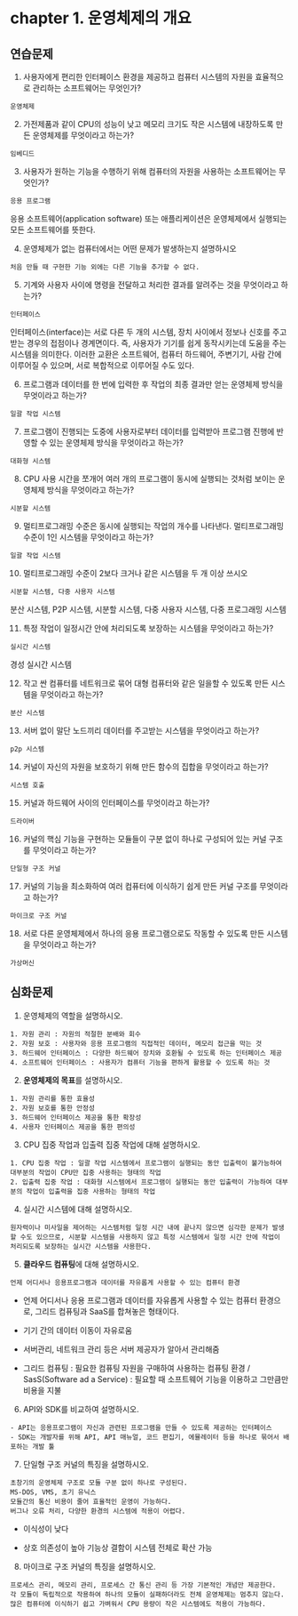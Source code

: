 # chapter 1. 운영체제의 개요

## 연습문제

1. 사용자에게 편리한 인터페이스 환경을 제공하고 컴퓨터 시스템의 자원을 효율적으로 관리하는 소프트웨어는 무엇인가?

```text
운영체제
```



2. 가전제품과 같이 CPU의 성능이 낮고 메모리 크기도 작은 시스템에 내장하도록 만든 운영체제를 무엇이라고 하는가?

```text
임베디드
```



3. 사용자가 원하는 기능을 수행하기 위해 컴퓨터의 자원을 사용하는 소프트웨어는 무엇인가?

``` text
응용 프로그램
```

응용 소프트웨어(application software) 또는 애플리케이션은 운영체제에서 실행되는 모든 소프트웨어를 뜻한다.



4. 운영체제가 없는 컴퓨터에서는 어떤 문제가 발생하는지 설명하시오

```text
처음 만들 때 구현한 기능 외에는 다른 기능을 추가할 수 없다.
```



5. 기계와 사용자 사이에 명령을 전달하고 처리한 결과를 알려주는 것을 무엇이라고 하는가?

```text
인터페이스
```

인터페이스(interface)는 서로 다른 두 개의 시스템, 장치 사이에서 정보나 신호를 주고받는 경우의 접점이나 경계면이다. 즉, 사용자가 기기를 쉽게 동작시키는데 도움을 주는 시스템을 의미한다. 이러한 교환은 소프트웨어, 컴퓨터 하드웨어, 주변기기, 사람 간에 이루어질 수 있으며, 서로 복합적으로 이루어질 수도 있다.



6. 프로그램과 데이터를 한 번에 입력한 후 작업의 최종 결과만 얻는 운영체제 방식을 무엇이라고 하는가?

```text
일괄 작업 시스템
```



7. 프로그램이 진행되는 도중에 사용자로부터 데이터를 입력받아 프로그램 진행에 반영할 수 있는 운영체제 방식을 무엇이라고 하는가?

```text
대화형 시스템
```



8. CPU 사용 시간을 쪼개어 여러 개의 프로그램이 동시에 실행되는 것처럼 보이는 운영체제 방식을 무엇이라고 하는가?

```text
시분할 시스템
```



9. 멀티프로그래밍 수준은 동시에 실행되는 작업의 개수를 나타낸다. 멀티프로그래밍 수준이  1인 시스템을 무엇이라고  하는가?

```text
일괄 작업 시스템
```



10. 멀티프로그래밍 수준이 2보다 크거나 같은 시스템을 두 개 이상 쓰시오

```text
시분할 시스템, 다중 사용자 시스템
```

분산 시스템, P2P 시스템, 시분할 시스템, 다중 사용자 시스템, 다중 프로그래밍 시스템



11. 특정 작업이 일정시간 안에 처리되도록 보장하는 시스템을 무엇이라고 하는가?

```text
실시간 시스템
```

경성 실시간 시스템



12. 작고 싼 컴퓨터를 네트워크로 묶어 대형 컴퓨터와 같은 일을할 수 있도록 만든 시스템을 무엇이라고 하는가?

```text
분산 시스템
```



13. 서버 없이 말단 노드끼리 데이터를 주고받는 시스템을  무엇이라고 하는가?

```text
p2p 시스템
```



14. 커널이 자신의 자원을 보호하기 위해 만든 함수의 집합을 무엇이라고 하는가?

```TEXT
시스템 호출
```



15. 커널과 하드웨어 사이의 인터페이스를 무엇이라고 하는가?

```text
드라이버
```



16. 커널의 핵심 기능을 구현하는 모듈들이 구분 없이 하나로 구성되어 있는 커널 구조를 무엇이라고 하는가?

```text
단일형 구조 커널
```



17. 커널의 기능을 최소화하여 여러 컴퓨터에 이식하기 쉽게 만든 커널 구조를 무엇이라고 하는가?

```text
마이크로 구조 커널
```



18. 서로 다른 운영체제에서 하나의 응용 프로그램으로도 작동할 수 있도록 만든 시스템을 무엇이라고 하는가?

```text
가상머신
```



## 심화문제

1. 운영체제의 역할을 설명하시오.

```text
1. 자원 관리 : 자원의 적절한 분배와 회수
2. 자원 보호 : 사용자와 응용 프로그램의 직접적인 데이터, 메모리 접근을 막는 것
3. 하드웨어 인터페이스 : 다양한 하드웨어 장치와 호환될 수 있도록 하는 인터페이스 제공
4. 소프트웨어 인터페이스 : 사용자가 컴퓨터 기능을 편하게 활용할 수 있도록 하는 것
```



2. **운영체제의 목표**를 설명하시오.

```text
1. 자원 관리를 통한 효율성
2. 자원 보호를 통한 안정성
3. 하드웨어 인터페이스 제공을 통한 확장성
4. 사용자 인터페이스 제공을 통한 편의성
```



3. CPU 집중 작업과 입출력 집중 작업에 대해 설명하시오.

```TEXT
1. CPU 집중 작업 : 일괄 작업 시스템에서 프로그램이 실행되는 동안 입출력이 불가능하여 대부분의 작업이 CPU만 집중 사용하는 형태의 작업
2. 입출력 집중 작업 : 대화형 시스템에서 프로그램이 실행되는 동안 입출력이 가능하여 대부분의 작업이 입출력을 집중 사용하는 형태의 작업
```



4. 실시간 시스템에 대해 설명하시오.

```TEXT
원자력이나 미사일을 제어하는 시스템처럼 일정 시간 내에 끝나지 않으면 심각한 문제가 발생할 수도 있으므로, 시분할 시스템을 사용하지 않고 특정 시스템에서 일정 시간 안에 작업이 처리되도록 보장하는 실시간 시스템을 사용한다.
```



5. **클라우드 컴퓨팅**에 대해 설명하시오.

```TEXT
언제 어디서나 응용프로그램과 데이터를 자유롭게 사용할 수 있는 컴퓨터 환경
```

- 언제 어디서나 응용 프로그램과 데이터를 자유롭게 사용할 수 있는 컴퓨터 환경으로, 그리드 컴퓨팅과 SaaS를 합쳐놓은 형태이다.

- 기기 간의 데이터 이동이 자유로움

- 서버관리, 네트워크 관리 등은 서버 제공자가 알아서 관리해줌

- 그리드 컴퓨팅 : 필요한  컴퓨팅 자원을 구매하여 사용하는 컴퓨팅 환경 / SasS(Software ad a Service) : 필요할 때 소프트웨어 기능을 이용하고 그만큼만 비용을 지불

  

6. API와 SDK를 비교하여 설명하시오.

```TEXT
- API는 응용프로그램이 자신과 관련된 프로그램을 만들 수 있도록 제공하는 인터페이스
- SDK는 개발자를 위해 API, API 매뉴얼, 코드 편집기, 에뮬레이터 등을 하나로 묶어서 배포하는 개발 툴
```



7. 단일형 구조 커널의 특징을 설명하시오.

```TEXT
초창기의 운영체제 구조로 모듈 구분 없이 하나로 구성된다.
MS-DOS, VMS, 초기 유닉스
모듈간의 통신 비용이 줄어 효율적인 운영이 가능하다.
버그나 오류 처리, 다양한 환경의 시스템에 적용이 어렵다.
```

- 이식성이 낮다

- 상호 의존성이 높아 기능상 결함이 시스템 전체로 확산 가능

  

8. 마이크로 구조 커널의 특징을 설명하시오.

```TEXT
프로세스 관리, 메모리 관리, 프로세스 간 통신 관리 등 가장 기본적인 개념만 제공한다.
각 모듈이 독립적으로 작용하여 하나의 모듈이 실패하더라도 전체 운영체제는 멈추지 않는다.
많은 컴퓨터에 이식하기 쉽고 가벼워서 CPU 용량이 작은 시스템에도 적용이 가능하다.
```